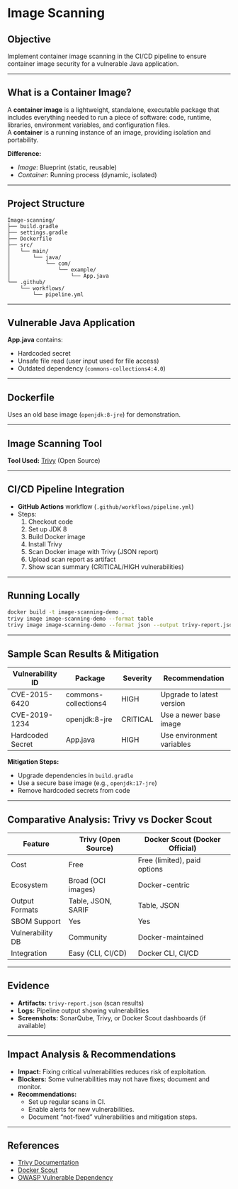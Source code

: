 # Image Scanning

## Objective

Implement container image scanning in the CI/CD pipeline to ensure container image security for a vulnerable Java application.

---

## What is a Container Image?

A **container image** is a lightweight, standalone, executable package that includes everything needed to run a piece of software: code, runtime, libraries, environment variables, and configuration files.  
A **container** is a running instance of an image, providing isolation and portability.

**Difference:**

- _Image_: Blueprint (static, reusable)
- _Container_: Running process (dynamic, isolated)

---

## Project Structure

```
Image-scanning/
├── build.gradle
├── settings.gradle
├── Dockerfile
├── src/
│   └── main/
│       └── java/
│           └── com/
│               └── example/
│                   └── App.java
└── .github/
    └── workflows/
        └── pipeline.yml
```

---

## Vulnerable Java Application

**App.java** contains:

- Hardcoded secret
- Unsafe file read (user input used for file access)
- Outdated dependency (`commons-collections4:4.0`)

---

## Dockerfile

Uses an old base image (`openjdk:8-jre`) for demonstration.

---

## Image Scanning Tool

**Tool Used:** [Trivy](https://github.com/aquasecurity/trivy) (Open Source)

---

## CI/CD Pipeline Integration

- **GitHub Actions** workflow (`.github/workflows/pipeline.yml`)
- Steps:
  1. Checkout code
  2. Set up JDK 8
  3. Build Docker image
  4. Install Trivy
  5. Scan Docker image with Trivy (JSON report)
  6. Upload scan report as artifact
  7. Show scan summary (CRITICAL/HIGH vulnerabilities)

---

## Running Locally

```bash
docker build -t image-scanning-demo .
trivy image image-scanning-demo --format table
trivy image image-scanning-demo --format json --output trivy-report.json
```

---

## Sample Scan Results & Mitigation

| Vulnerability ID | Package              | Severity | Recommendation            |
| ---------------- | -------------------- | -------- | ------------------------- |
| CVE-2015-6420    | commons-collections4 | HIGH     | Upgrade to latest version |
| CVE-2019-1234    | openjdk:8-jre        | CRITICAL | Use a newer base image    |
| Hardcoded Secret | App.java             | HIGH     | Use environment variables |

**Mitigation Steps:**

- Upgrade dependencies in `build.gradle`
- Use a secure base image (e.g., `openjdk:17-jre`)
- Remove hardcoded secrets from code

---

## Comparative Analysis: Trivy vs Docker Scout

| Feature          | Trivy (Open Source) | Docker Scout (Docker Official) |
| ---------------- | ------------------- | ------------------------------ |
| Cost             | Free                | Free (limited), paid options   |
| Ecosystem        | Broad (OCI images)  | Docker-centric                 |
| Output Formats   | Table, JSON, SARIF  | Table, JSON                    |
| SBOM Support     | Yes                 | Yes                            |
| Vulnerability DB | Community           | Docker-maintained              |
| Integration      | Easy (CLI, CI/CD)   | Docker CLI, CI/CD              |

---

## Evidence

- **Artifacts:** `trivy-report.json` (scan results)
- **Logs:** Pipeline output showing vulnerabilities
- **Screenshots:** SonarQube, Trivy, or Docker Scout dashboards (if available)

---

## Impact Analysis & Recommendations

- **Impact:** Fixing critical vulnerabilities reduces risk of exploitation.
- **Blockers:** Some vulnerabilities may not have fixes; document and monitor.
- **Recommendations:**
  - Set up regular scans in CI.
  - Enable alerts for new vulnerabilities.
  - Document “not-fixed” vulnerabilities and mitigation steps.

---

## References

- [Trivy Documentation](https://aquasecurity.github.io/trivy/)
- [Docker Scout](https://docs.docker.com/scout/)
- [OWASP Vulnerable Dependency](https://owasp.org/www-project-dependency-check/)
